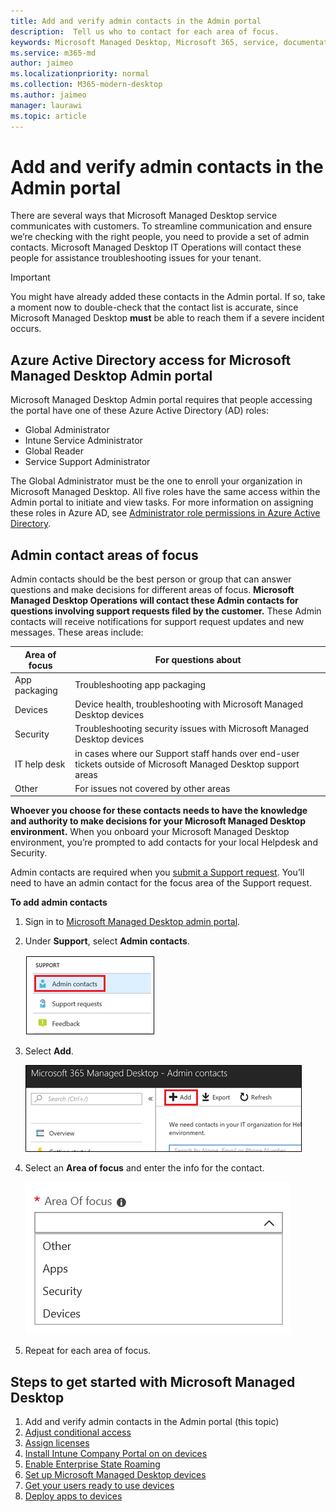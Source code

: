 ```yaml
---
title: Add and verify admin contacts in the Admin portal 
description:  Tell us who to contact for each area of focus.
keywords: Microsoft Managed Desktop, Microsoft 365, service, documentation
ms.service: m365-md
author: jaimeo
ms.localizationpriority: normal
ms.collection: M365-modern-desktop
ms.author: jaimeo
manager: laurawi
ms.topic: article
---
```


# Add and verify admin contacts in the Admin portal

There are several ways that Microsoft Managed Desktop service communicates with customers. To streamline communication and ensure we’re checking with the right people, you need to provide a set of admin contacts. Microsoft Managed Desktop IT Operations will contact these people for assistance troubleshooting issues for your tenant.

> [!IMPORTANT]
> You might have already added these contacts in the Admin portal. If so, take a moment now to double-check that the contact list is accurate, since Microsoft Managed Desktop **must** be able to reach them if a severe incident occurs.

## Azure Active Directory access for Microsoft Managed Desktop Admin portal

Microsoft Managed Desktop Admin portal requires that people accessing the portal have one of these Azure Active Directory (AD) roles:
- Global Administrator
- Intune Service Administrator
- Global Reader
- Service Support Administrator

The Global Administrator must be the one to enroll your organization in Microsoft Managed Desktop. All five roles have the same access within the Admin portal to initiate and view tasks. For more information on assigning these roles in Azure AD, see [Administrator role permissions in Azure Active Directory](https://docs.microsoft.com/azure/active-directory/users-groups-roles/directory-assign-admin-roles). 

## Admin contact areas of focus

Admin contacts should be the best person or group that can answer questions and make decisions for different areas of focus. **Microsoft Managed Desktop Operations will contact these Admin contacts for questions involving support requests filed by the customer.** These Admin contacts will receive notifications for support request updates and new messages. These areas include:

Area of focus | For questions about
--- | ---
App packaging | Troubleshooting app packaging
Devices | Device health, troubleshooting with Microsoft Managed Desktop devices
Security | Troubleshooting security issues with Microsoft Managed Desktop devices
IT help desk | in cases where our Support staff hands over end-user tickets outside of Microsoft Managed Desktop support areas 
Other | For issues not covered by other areas

**Whoever you choose for these contacts needs to have the knowledge and authority to make decisions for your Microsoft Managed Desktop environment.** When you onboard your Microsoft Managed Desktop environment, you’re prompted to add contacts for your local Helpdesk and Security. 

Admin contacts are required when you [submit a Support request](../service-description/support.md). You’ll need to have an admin contact for the focus area of the Support request. 

**To add admin contacts**

1.	Sign in to [Microsoft Managed Desktop admin portal](https://aka.ms/mwaasportal). 

2.	Under **Support**, select **Admin contacts**. 

    ![Support menu, Admin contacts near the top selected](../../media/admincontacts.png)

3. Select **Add**.

    ![Admin portal, Add button, to the left of Export and Refresh](../../media/adminadd.png)

4.	Select an **Area of focus** and enter the info for the contact. 

    ![the list of areas of focus, such as Other, Apps, and Security](../../media/areaoffocus.png)

5. Repeat for each area of focus. 

## Steps to get started with Microsoft Managed Desktop

1. Add and verify admin contacts in the Admin portal (this topic)
2. [Adjust conditional access](conditional-access.md)
3. [Assign licenses](assign-licenses.md)
4. [Install Intune Company Portal on on devices](company-portal.md)
5. [Enable Enterprise State Roaming](enterprise-state-roaming.md)
6. [Set up Microsoft Managed Desktop devices](set-up-devices.md)
7. [Get your users ready to use devices](get-started-devices.md)
8. [Deploy apps to devices](deploy-apps.md)
